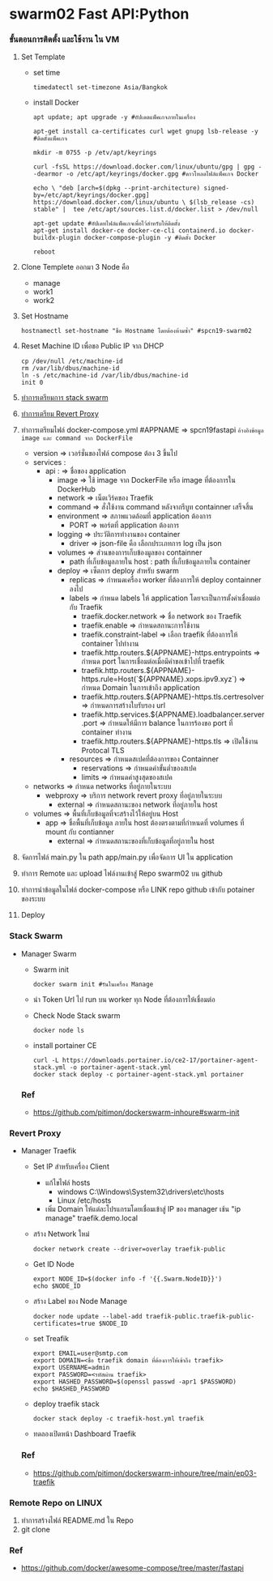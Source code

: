 # swarm02 Fast API:Python
### ขั้นตอนการติดตั้ง และใช้งาน ใน VM
 1. Set Template 

    - set time
      ```
      timedatectl set-timezone Asia/Bangkok
      ```

    - install Docker
      ```
      apt update; apt upgrade -y #อัปเดตแพ็คเกจภายในเครื่อง

      apt-get install ca-certificates curl wget gnupg lsb-release -y #ติดตั้งแพ็คเกจ

      mkdir -m 0755 -p /etv/apt/keyrings

      curl -fsSL https://download.docker.com/linux/ubuntu/gpg | gpg --dearmor -o /etc/apt/keyrings/docker.gpg #ดาวโหลดไฟล์แพ็คเกจ Docker

      echo \ "deb [arch=$(dpkg --print-architecture) signed-by=/etc/apt/keyrings/docker.gpg] https://download.docker.com/linux/ubuntu \ $(lsb_release -cs) stable" |  tee /etc/apt/sources.list.d/docker.list > /dev/null

      apt-get update #อัปเดทไฟล์แพ็คเกจเพื่อไว้สำหรับให้ติดตั้ง
      apt-get install docker-ce docker-ce-cli containerd.io docker-buildx-plugin docker-compose-plugin -y #ติดตั้ง Docker

      reboot
      ```

 2. Clone Templete ออกมา 3 Node คือ
    - manage
    - work1
    - work2

 3. Set Hostname
    ```
    hostnamectl set-hostname "ชื่อ Hostname โดยต้องห้ามซ้ำ" #spcn19-swarm02
    ```

 4. Reset Machine ID เพื่อขอ Public IP จาก DHCP 
    ```
    cp /dev/null /etc/machine-id
    rm /var/lib/dbus/machine-id
    ln -s /etc/machine-id /var/lib/dbus/machine-id
    init 0
    ```

 5. [ทำการเตรียมการ stack swarm](#stack-swarm)
 6. [ทำการเตรียม Revert Proxy](#revert-proxy)
 7. ทำการเตรียมไฟล์ docker-compose.yml #APPNAME => spcn19fastapi
    ```อ้างอิงข้อมูล image และ command จาก DockerFile```
    - version => เวอร์ชั่นของไฟล์ compose ต้อง 3 ขึ้นไป
    - services :
      - api : => ชื่อของ application
        - image => ใช้ image จาก DockerFile หรือ image ที่ต้องการใน DockerHub
        - network => เน็ตเวิร์คของ Traefik
        - command => สั่งใช้งาน command หลังจากรีบูท containner เสร็จสิ้น
        - environment => สภาพแวดล้อมที่ application ต้องการ
          - PORT => พอร์ตที่ application ต้องการ
        - logging => ประวัติการทำงานของ container
          - driver => json-file คือ เลือกประเภทการ log เป็น json
        - volumes => ส่วนของการเก็บข้องมูลของ containner
          - path ที่เก็บข้อมูลภายใน host : path ที่เก็บข้อมูลภายใน container
        - deploy => เซ็ตการ deploy สำหรับ swarm
          - replicas => กำหนดเครื่อง worker ที่ต้องการให้ deploy containner ลงไป
          - labels => กำหนด labels ให้ application โดยจะเป็นการตั้งค่าเชื่อมต่อกับ Traefik
            - traefik.docker.network => ชื่อ network ของ Traefik
            - traefik.enable => กำหนดสถานะการใช้งาน
            - traefik.constraint-label => เลือก traefik ที่ต้องการให้ container ไปทำงาน
            - traefik.http.routers.${APPNAME}-https.entrypoints => กำหนด port ในการเชื่อมต่อเมื่อมีคำขอเข้าไปที่ traefik
            - traefik.http.routers.${APPNAME}-https.rule=Host(`${APPNAME}.xops.ipv9.xyz`) => กำหนด Domain ในการเข้าถึง application
            - traefik.http.routers.${APPNAME}-https.tls.certresolver => กำหนดการสร้างใบรับรอง url
            - traefik.http.services.${APPNAME}.loadbalancer.server.port => กำหนดให้มีการ balance ในการร้องขอ port ที่ container ทำงาน
            - traefik.http.routers.${APPNAME}-https.tls => เปิดใช้งาน Protocal TLS
          - resources => กำหนดสเปคที่ต้องการของ Containner
            - reservations => กำหนดค่าขั้นต่ำของสเปค
            - limits => กำหนดค่าสูงสุดของสเปค
    - networks => กำหนด networks ที่อยู่ภายในระบบ
      - webproxy => บริการ network revert proxy ที่อยู่ภายในระบบ
        - external => กำหนดสถานะของ network ที่อยู่ภายใน host
    - volumes => พื้นที่เก็บข้อมูลที่จะสร้างไว้ให้อยู่บน Host
      - app => ชื่อพื้นที่เก็บข้อมูล ภายใน host ต้องตรงตามที่กำหนดที่ volumes ที่ mount กับ contianner
        - external => กำหนดสถานะของที่เก็บข้อมูลที่อยู่ภายใน host
 8. จัดการไฟล์ main.py ใน path app/main.py เพื่อจัดการ UI ใน application
 9. ทำการ Remote และ upload ไฟล์งานเข้าสู่ Repo swarm02 บน github
 10. ทำการนำข้อมูลในไฟล์ docker-compose หรือ LINK repo github เข้ากับ potainer ของระบบ
 11. Deploy

### Stack Swarm
<a name="stack-swarm"></a>

 - Manager Swarm

   - Swarm init
     ```
     docker swarm init #รันในเครื่อง Manage
     ```

   - นำ Token Url ไป run บน worker ทุก Node ที่ต้องการให้เชื่อมต่อ

   - Check Node Stack swarm
     ```
     docker node ls
     ```

   - install portainer CE
     ```
     curl -L https://downloads.portainer.io/ce2-17/portainer-agent-stack.yml -o portainer-agent-stack.yml
     docker stack deploy -c portainer-agent-stack.yml portainer
     ```

   ### Ref
   - https://github.com/pitimon/dockerswarm-inhoure#swarm-init

### Revert Proxy
<a name="revert-proxy"></a>

 - Manager Traefik

   - Set IP สำหรับเครื่อง Client
     - แก้ไขไฟล์ hosts
       - windows C:\Windows\System32\drivers\etc\hosts
       - Linux /etc/hosts
     - เพิ่ม Domain ให้แต่ละโปรแกรมโดยเชื่อมเข้าสู่ IP ของ manager เช้น "ip manage" traefik.demo.local

   - สร้าง Network ใหม่
     ```
     docker network create --driver=overlay traefik-public
     ```

   - Get ID Node 
     ```
     export NODE_ID=$(docker info -f '{{.Swarm.NodeID}}') 
     echo $NODE_ID
     ```

   - สร้าง Label ของ Node Manage
     ```
     docker node update --label-add traefik-public.traefik-public-certificates=true $NODE_ID
     ```

   - set Treafik
     ```
     export EMAIL=user@smtp.com
     export DOMAIN=<ชื่อ traefik domain ที่ต้องการให้เข้าถึง traefik>
     export USERNAME=admin
     export PASSWORD=<รหัสผ่าน traefik>
     export HASHED_PASSWORD=$(openssl passwd -apr1 $PASSWORD)
     echo $HASHED_PASSWORD
     ```

   - deploy traefik stack
     ```
     docker stack deploy -c traefik-host.yml traefik
     ```
     
   - ทดลองเปิดหน้า Dashboard Traefik

   ### Ref
   - https://github.com/pitimon/dockerswarm-inhoure/tree/main/ep03-traefik

### Remote Repo on LINUX
 1. ทำการสร้างไฟล์ README.md ใน Repo 
 2. git clone <URL GIT Repo>

### Ref
- https://github.com/docker/awesome-compose/tree/master/fastapi